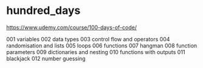 # hundred_days
https://www.udemy.com/course/100-days-of-code/

001 variables
002 data types
003 control flow and operators
004 randomisation and lists
005 loops
006 functions
007 hangman
008 function parameters
009 dictionaries and nesting
010 functions with outputs
011 blackjack
012 number guessing